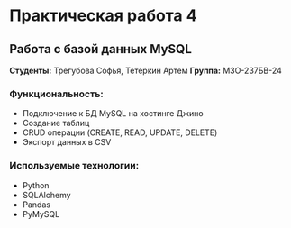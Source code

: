 # Практическая работа 4
## Работа с базой данных MySQL

**Студенты:** Трегубова Софья, Тетеркин Артем 
**Группа:** М3О-237БВ-24

### Функциональность:
- Подключение к БД MySQL на хостинге Джино
- Создание таблиц
- CRUD операции (CREATE, READ, UPDATE, DELETE)
- Экспорт данных в CSV

### Используемые технологии:
- Python
- SQLAlchemy
- Pandas
- PyMySQL
